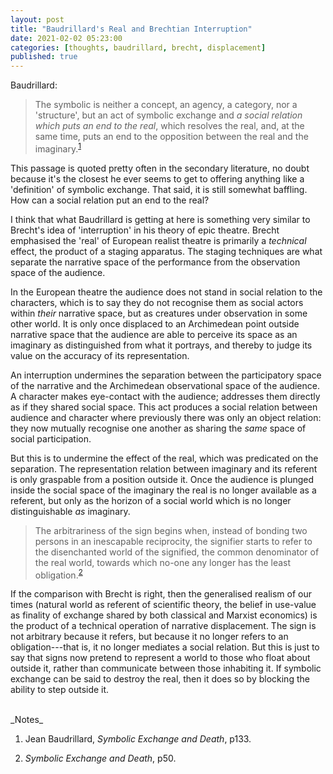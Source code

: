 ```yaml
---
layout: post
title: "Baudrillard's Real and Brechtian Interruption"
date: 2021-02-02 05:23:00
categories: [thoughts, baudrillard, brecht, displacement]
published: true
---
```


Baudrillard:

> The symbolic is neither a concept, an agency, a category, nor a 'structure', but an act of symbolic exchange and _a social relation which puts an end to the real_, which resolves the real, and, at the same time, puts an end to the opposition between the real and the imaginary.<sup>[1](#r1)</sup>

This passage is quoted pretty often in the secondary literature, no doubt because it's the closest he ever seems to get to offering anything like a 'definition' of symbolic exchange. That said, it is still somewhat baffling. How can a social relation put an end to the real?

I think that what Baudrillard is getting at here is something very similar to Brecht's idea of 'interruption' in his theory of epic theatre. Brecht emphasised the 'real' of European realist theatre is primarily a _technical_ effect, the product of a staging apparatus. The staging techniques are what separate the narrative space of the performance from the observation space of the audience.

In the European theatre the audience does not stand in social relation to the characters, which is to say they do not recognise them as social actors within _their_ narrative space, but as creatures under observation in some other world. It is only once displaced to an Archimedean point outside narrative space that the audience are able to perceive its space as an imaginary as distinguished from what it portrays, and thereby to judge its value on the accuracy of its representation.

An interruption undermines the separation between the participatory space of the narrative and the Archimedean observational space of the audience. A character makes eye-contact with the audience; addresses them directly as if they shared social space. This act produces a social relation between audience and character where previously there was only an object relation: they now mutually recognise one another as sharing the _same_ space of social participation.

But this is to undermine the effect of the real, which was predicated on the separation. The representation relation between imaginary and its referent is only graspable from a position outside it. Once the audience is plunged inside the social space of the imaginary the real is no longer available as a referent, but only as the horizon of a social world which is no longer distinguishable _as_ imaginary.

> The arbitrariness of the sign begins when, instead of bonding two persons in an inescapable reciprocity, the signifier starts to refer to the disenchanted world of the signified, the common denominator of the real world, towards which no-one any longer has the least obligation.<sup>[2](#r2)</sup>

If the comparison with Brecht is right, then the generalised realism of our times (natural world as referent of scientific theory, the belief in use-value as finality of exchange shared by both classical and Marxist economics) is the product of a technical operation of narrative displacement. The sign is not arbitrary because it refers, but because it no longer refers to an obligation---that is, it no longer mediates a social relation. But this is just to say that signs now pretend to represent a world to those who float about outside it, rather than communicate between those inhabiting it. If symbolic exchange can be said to destroy the real, then it does so by blocking the ability to step outside it.


<br />
_Notes_

1. <a name="r1"></a>Jean Baudrillard, _Symbolic Exchange and Death_, p133.

2. <a name="r2"></a>_Symbolic Exchange and Death_, p50.
